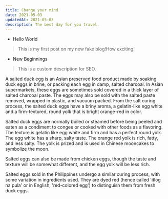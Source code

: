 ```yaml
---
title: Change your mind
date: 2021-05-03
updatedAt: 2021-05-03
description: The best day for you travel.
---
```


* Hello World
> This is my first post on my new fake blog!How exciting!
* New Beginnings
> This is a custom description for SEO. 

A salted duck egg is an Asian preserved food product made by soaking duck eggs in brine, or packing each egg in damp, salted charcoal. In Asian supermarkets, these eggs are sometimes sold covered in a thick layer of salted charcoal paste. The eggs may also be sold with the salted paste removed, wrapped in plastic, and vacuum packed. From the salt curing process, the salted duck eggs have a briny aroma, a gelatin-like egg white and a firm-textured, round yolk that is bright orange-red in color.

Salted duck eggs are normally boiled or steamed before being peeled and eaten as a condiment to congee or cooked with other foods as a flavoring. The texture is gelatin like egg white and firm and has a perfect round yolk. The egg white has a sharp, salty taste. The orange red yolk is rich, fatty, and less salty. The yolk is prized and is used in Chinese mooncakes to symbolize the moon.

Salted eggs can also be made from chicken eggs, though the taste and texture will be somewhat different, and the egg yolk will be less rich.

Salted eggs sold in the Philippines undergo a similar curing process, with some variation in ingredients used. They are dyed red (hence called 'itlog na pula' or in English, 'red-colored egg') to distinguish them from fresh duck eggs.